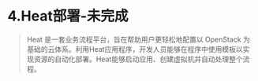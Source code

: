 

# 4.Heat部署-未完成

> Heat 是一套业务流程平台，旨在帮助用户更轻松地配置以 OpenStack 为基础的云体系。利用Heat应用程序，开发人员能够在程序中使用模板以实现资源的自动化部署。Heat能够启动应用、创建虚拟机并自动处理整个流程。
